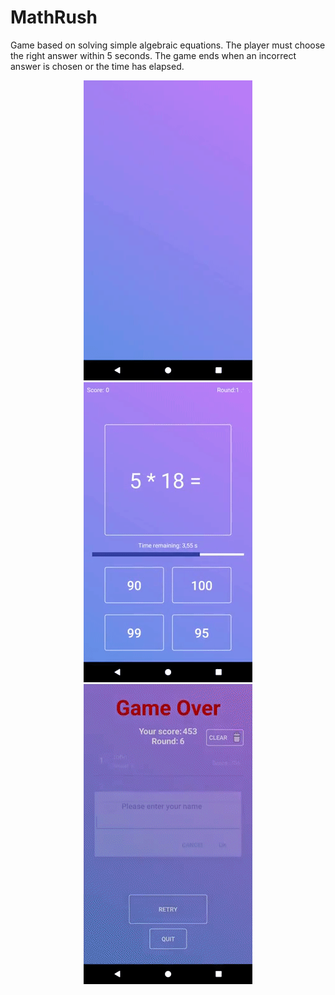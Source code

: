 # MathRush
Game based on solving simple algebraic equations. The player must choose the right answer within 5 seconds. The game ends when an incorrect answer is chosen or the time has elapsed.

<p align="center">
<img src="https://github.com/divid3d/MathRush/blob/master/title.gif?raw=true"/>
<img src="https://github.com/divid3d/MathRush/blob/master/gameplay.gif?raw=true"/>
<img src="https://github.com/divid3d/MathRush/blob/master/score.gif?raw=true"/>
</p>
